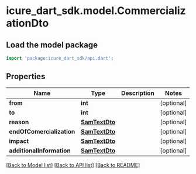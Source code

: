 # icure_dart_sdk.model.CommercializationDto

## Load the model package
```dart
import 'package:icure_dart_sdk/api.dart';
```

## Properties
Name | Type | Description | Notes
------------ | ------------- | ------------- | -------------
**from** | **int** |  | [optional] 
**to** | **int** |  | [optional] 
**reason** | [**SamTextDto**](SamTextDto.md) |  | [optional] 
**endOfComercialization** | [**SamTextDto**](SamTextDto.md) |  | [optional] 
**impact** | [**SamTextDto**](SamTextDto.md) |  | [optional] 
**additionalInformation** | [**SamTextDto**](SamTextDto.md) |  | [optional] 

[[Back to Model list]](../README.md#documentation-for-models) [[Back to API list]](../README.md#documentation-for-api-endpoints) [[Back to README]](../README.md)


